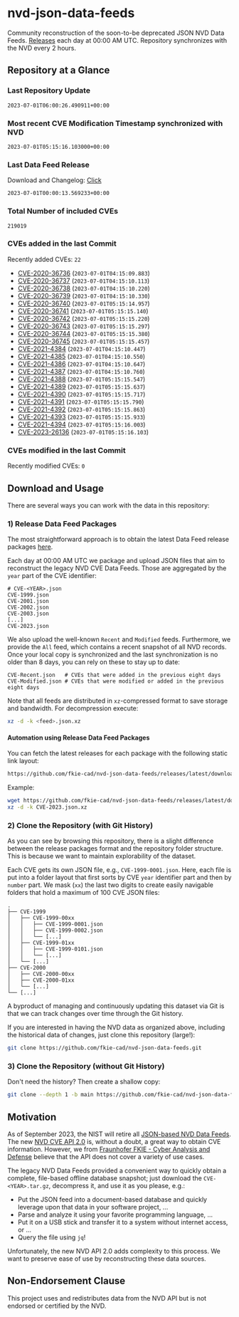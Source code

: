 # nvd-json-data-feeds

Community reconstruction of the soon-to-be deprecated JSON NVD Data Feeds. 
[Releases](https://github.com/fkie-cad/nvd-json-data-feeds/releases/latest) each day at 00:00 AM UTC.
Repository synchronizes with the NVD every 2 hours.

## Repository at a Glance

### Last Repository Update

```plain
2023-07-01T06:00:26.490911+00:00
```

### Most recent CVE Modification Timestamp synchronized with NVD

```plain
2023-07-01T05:15:16.103000+00:00
```

### Last Data Feed Release

Download and Changelog: [Click](https://github.com/fkie-cad/nvd-json-data-feeds/releases/latest)

```plain
2023-07-01T00:00:13.569233+00:00
```

### Total Number of included CVEs

```plain
219019
```

### CVEs added in the last Commit

Recently added CVEs: `22`

* [CVE-2020-36736](CVE-2020/CVE-2020-367xx/CVE-2020-36736.json) (`2023-07-01T04:15:09.883`)
* [CVE-2020-36737](CVE-2020/CVE-2020-367xx/CVE-2020-36737.json) (`2023-07-01T04:15:10.113`)
* [CVE-2020-36738](CVE-2020/CVE-2020-367xx/CVE-2020-36738.json) (`2023-07-01T04:15:10.220`)
* [CVE-2020-36739](CVE-2020/CVE-2020-367xx/CVE-2020-36739.json) (`2023-07-01T04:15:10.330`)
* [CVE-2020-36740](CVE-2020/CVE-2020-367xx/CVE-2020-36740.json) (`2023-07-01T05:15:14.957`)
* [CVE-2020-36741](CVE-2020/CVE-2020-367xx/CVE-2020-36741.json) (`2023-07-01T05:15:15.140`)
* [CVE-2020-36742](CVE-2020/CVE-2020-367xx/CVE-2020-36742.json) (`2023-07-01T05:15:15.220`)
* [CVE-2020-36743](CVE-2020/CVE-2020-367xx/CVE-2020-36743.json) (`2023-07-01T05:15:15.297`)
* [CVE-2020-36744](CVE-2020/CVE-2020-367xx/CVE-2020-36744.json) (`2023-07-01T05:15:15.380`)
* [CVE-2020-36745](CVE-2020/CVE-2020-367xx/CVE-2020-36745.json) (`2023-07-01T05:15:15.457`)
* [CVE-2021-4384](CVE-2021/CVE-2021-43xx/CVE-2021-4384.json) (`2023-07-01T04:15:10.447`)
* [CVE-2021-4385](CVE-2021/CVE-2021-43xx/CVE-2021-4385.json) (`2023-07-01T04:15:10.550`)
* [CVE-2021-4386](CVE-2021/CVE-2021-43xx/CVE-2021-4386.json) (`2023-07-01T04:15:10.647`)
* [CVE-2021-4387](CVE-2021/CVE-2021-43xx/CVE-2021-4387.json) (`2023-07-01T04:15:10.760`)
* [CVE-2021-4388](CVE-2021/CVE-2021-43xx/CVE-2021-4388.json) (`2023-07-01T05:15:15.547`)
* [CVE-2021-4389](CVE-2021/CVE-2021-43xx/CVE-2021-4389.json) (`2023-07-01T05:15:15.637`)
* [CVE-2021-4390](CVE-2021/CVE-2021-43xx/CVE-2021-4390.json) (`2023-07-01T05:15:15.717`)
* [CVE-2021-4391](CVE-2021/CVE-2021-43xx/CVE-2021-4391.json) (`2023-07-01T05:15:15.790`)
* [CVE-2021-4392](CVE-2021/CVE-2021-43xx/CVE-2021-4392.json) (`2023-07-01T05:15:15.863`)
* [CVE-2021-4393](CVE-2021/CVE-2021-43xx/CVE-2021-4393.json) (`2023-07-01T05:15:15.933`)
* [CVE-2021-4394](CVE-2021/CVE-2021-43xx/CVE-2021-4394.json) (`2023-07-01T05:15:16.003`)
* [CVE-2023-26136](CVE-2023/CVE-2023-261xx/CVE-2023-26136.json) (`2023-07-01T05:15:16.103`)


### CVEs modified in the last Commit

Recently modified CVEs: `0`



## Download and Usage

There are several ways you can work with the data in this repository:

### 1) Release Data Feed Packages

The most straightforward approach is to obtain the latest Data Feed release packages [here](https://github.com/fkie-cad/nvd-json-data-feeds/releases/latest).

Each day at 00:00 AM UTC we package and upload JSON files that aim to reconstruct the legacy NVD CVE Data Feeds.
Those are aggregated by the `year` part of the CVE identifier:

```
# CVE-<YEAR>.json
CVE-1999.json
CVE-2001.json
CVE-2002.json
CVE-2003.json
[...]
CVE-2023.json
```

We also upload the well-known `Recent` and `Modified` feeds.
Furthermore, we provide the `All` feed, which contains a recent snapshot of all NVD records.
Once your local copy is synchronized and the last synchronization is no older than 8 days, you can rely on these to stay up to date:

```plain
CVE-Recent.json   # CVEs that were added in the previous eight days
CVE-Modified.json # CVEs that were modified or added in the previous eight days
```

Note that all feeds are distributed in `xz`-compressed format to save storage and bandwidth.
For decompression execute:

```sh
xz -d -k <feed>.json.xz
```


#### Automation using Release Data Feed Packages

You can fetch the latest releases for each package with the following static link layout:

```sh
https://github.com/fkie-cad/nvd-json-data-feeds/releases/latest/download/CVE-<YEAR>.json.xz
```

Example:

```sh
wget https://github.com/fkie-cad/nvd-json-data-feeds/releases/latest/download/CVE-2023.json.xz
xz -d -k CVE-2023.json.xz
```

### 2) Clone the Repository (with Git History)

As you can see by browsing this repository, there is a slight difference between the release packages format and the repository folder structure.
This is because we want to maintain explorability of the dataset.

Each CVE gets its own JSON file, e.g., `CVE-1999-0001.json`.
Here, each file is put into a folder layout that first sorts by CVE `year` identifier part and then by `number` part.
We mask (`xx`) the last two digits to create easily navigable folders that hold a maximum of 100 CVE JSON files:

```plain
.
├── CVE-1999
│   ├── CVE-1999-00xx
│   │   ├── CVE-1999-0001.json
│   │   ├── CVE-1999-0002.json
│   │   └── [...]
│   ├── CVE-1999-01xx
│   │   ├── CVE-1999-0101.json
│   │   └── [...]
│   └── [...]
├── CVE-2000
│   ├── CVE-2000-00xx
│   ├── CVE-2000-01xx
│   └── [...]
└── [...]
```

A byproduct of managing and continuously updating this dataset via Git is that we can track changes over time through the Git history.

If you are interested in having the NVD data as organized above, including the historical data of changes, just clone this repository (large!):

```sh
git clone https://github.com/fkie-cad/nvd-json-data-feeds.git
```

### 3) Clone the Repository (without Git History)

Don't need the history? Then create a shallow copy:

```sh
git clone --depth 1 -b main https://github.com/fkie-cad/nvd-json-data-feeds.git
```

## Motivation

As of September 2023, the NIST will retire all [JSON-based NVD Data Feeds](https://nvd.nist.gov/vuln/data-feeds#divRetirementBanner-1).
The new [NVD CVE API 2.0](https://nvd.nist.gov/developers/vulnerabilities) is, without a doubt, a great way to obtain CVE information.
However, we from [Fraunhofer FKIE - Cyber Analysis and Defense](https://www.fkie.fraunhofer.de/en/departments/cad.html) believe that the API does not cover a variety of use cases.

The legacy NVD Data Feeds provided a convenient way to quickly obtain a complete, file-based offline database snapshot; just download the `CVE-<YEAR>.tar.gz`, decompress it, and use it as you please, e.g.:

* Put the JSON feed into a document-based database and quickly leverage upon that data in your software project, ...
* Parse and analyze it using your favorite programming language, ...
* Put it on a USB stick and transfer it to a system without internet access, or ...
* Query the file using `jq`!

Unfortunately, the new NVD API 2.0 adds complexity to this process.
We want to preserve ease of use by reconstructing these data sources.

## Non-Endorsement Clause

This project uses and redistributes data from the NVD API but is not endorsed or certified by the NVD.